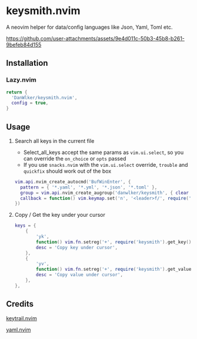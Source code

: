 # keysmith.nvim

A neovim helper for data/config languages like Json, Yaml, Toml etc.

https://github.com/user-attachments/assets/9e4d011c-50b3-45b8-b261-9befeb84d155

## Installation

### Lazy.nvim

```lua
return {
  'DanWlker/keysmith.nvim',
  config = true,
}
```

## Usage

1. Search all keys in the current file

   - Select_all_keys accept the same params as `vim.ui.select`, so you can override the `on_choice` or `opts` passed
   - If you use `snacks.nvim` with the `vim.ui.select` override, `trouble` and `quickfix` should work out of the box
  
    ```lua
    vim.api.nvim_create_autocmd('BufWinEnter', {
      pattern = { '*.yaml', '*.yml', '*.json', '*.toml' },
      group = vim.api.nvim_create_augroup('danwlker/keysmith', { clear = true }),
      callback = function() vim.keymap.set('n', '<leader>f/', require('keysmith').select_all_keys) end,
    })
    ```

1. Copy / Get the key under your cursor

    ```lua
    keys = {
        {
            'yk',
            function() vim.fn.setreg('+', require('keysmith').get_key()) end,
            desc = 'Copy key under cursor',
        },
        {
            'yv',
            function() vim.fn.setreg('+', require('keysmith').get_value()) end,
            desc = 'Copy value under cursor',
        },
    },
    ```

## Credits

[keytrail.nvim](https://github.com/JFryy/keytrail.nvim)

[yaml.nvim](https://github.com/cuducos/yaml.nvim)
